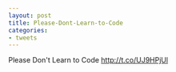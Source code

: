 ```yaml
---
layout: post
title: Please-Dont-Learn-to-Code
categories:
- tweets
---
```

Please Don't Learn to Code http://t.co/UJ9HPjUl